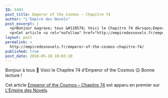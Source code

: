 ```yaml
---
ID: 5493
post_title: Emperor of the Cosmos – Chapitre 74
author: "L'Empire des Novels"
post_excerpt: |
  <p>Bonjour &agrave; tous &#128578; Voici le Chapitre 74 d&rsquo;Emperor of the Cosmos &#128521; Bonne lecture !</p>
  <p>Cet article <a rel="nofollow" href="http://empiredesnovels.fr/emperor-of-the-cosmos-chapitre-74/">Emperor of the Cosmos &ndash; Chapitre 74</a> est apparu en premier sur <a rel="nofollow" href="http://empiredesnovels.fr/">L'Empire des Novels</a>.</p>
layout: post
permalink: >
  http://empiredesnovels.fr/emperor-of-the-cosmos-chapitre-74/
published: true
post_date: 2018-05-10 10:03:20
---
```

<p>Bonjour à tous 🙂 Voici le Chapitre 74 d&#8217;Emperor of the Cosmos 😉 Bonne lecture !</p>
<p>Cet article <a rel="nofollow" href="http://empiredesnovels.fr/emperor-of-the-cosmos-chapitre-74/">Emperor of the Cosmos &#8211; Chapitre 74</a> est apparu en premier sur <a rel="nofollow" href="http://empiredesnovels.fr/">L&#039;Empire des Novels</a>.</p>